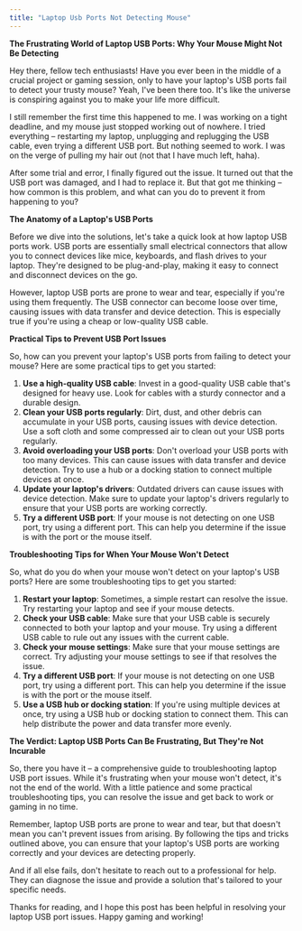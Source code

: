 ```yaml
---
title: "Laptop Usb Ports Not Detecting Mouse"
---
```


**The Frustrating World of Laptop USB Ports: Why Your Mouse Might Not Be Detecting**

Hey there, fellow tech enthusiasts! Have you ever been in the middle of a crucial project or gaming session, only to have your laptop's USB ports fail to detect your trusty mouse? Yeah, I've been there too. It's like the universe is conspiring against you to make your life more difficult.

I still remember the first time this happened to me. I was working on a tight deadline, and my mouse just stopped working out of nowhere. I tried everything – restarting my laptop, unplugging and replugging the USB cable, even trying a different USB port. But nothing seemed to work. I was on the verge of pulling my hair out (not that I have much left, haha).

After some trial and error, I finally figured out the issue. It turned out that the USB port was damaged, and I had to replace it. But that got me thinking – how common is this problem, and what can you do to prevent it from happening to you?

**The Anatomy of a Laptop's USB Ports**

Before we dive into the solutions, let's take a quick look at how laptop USB ports work. USB ports are essentially small electrical connectors that allow you to connect devices like mice, keyboards, and flash drives to your laptop. They're designed to be plug-and-play, making it easy to connect and disconnect devices on the go.

However, laptop USB ports are prone to wear and tear, especially if you're using them frequently. The USB connector can become loose over time, causing issues with data transfer and device detection. This is especially true if you're using a cheap or low-quality USB cable.

**Practical Tips to Prevent USB Port Issues**

So, how can you prevent your laptop's USB ports from failing to detect your mouse? Here are some practical tips to get you started:

1. **Use a high-quality USB cable**: Invest in a good-quality USB cable that's designed for heavy use. Look for cables with a sturdy connector and a durable design.
2. **Clean your USB ports regularly**: Dirt, dust, and other debris can accumulate in your USB ports, causing issues with device detection. Use a soft cloth and some compressed air to clean out your USB ports regularly.
3. **Avoid overloading your USB ports**: Don't overload your USB ports with too many devices. This can cause issues with data transfer and device detection. Try to use a hub or a docking station to connect multiple devices at once.
4. **Update your laptop's drivers**: Outdated drivers can cause issues with device detection. Make sure to update your laptop's drivers regularly to ensure that your USB ports are working correctly.
5. **Try a different USB port**: If your mouse is not detecting on one USB port, try using a different port. This can help you determine if the issue is with the port or the mouse itself.

**Troubleshooting Tips for When Your Mouse Won't Detect**

So, what do you do when your mouse won't detect on your laptop's USB ports? Here are some troubleshooting tips to get you started:

1. **Restart your laptop**: Sometimes, a simple restart can resolve the issue. Try restarting your laptop and see if your mouse detects.
2. **Check your USB cable**: Make sure that your USB cable is securely connected to both your laptop and your mouse. Try using a different USB cable to rule out any issues with the current cable.
3. **Check your mouse settings**: Make sure that your mouse settings are correct. Try adjusting your mouse settings to see if that resolves the issue.
4. **Try a different USB port**: If your mouse is not detecting on one USB port, try using a different port. This can help you determine if the issue is with the port or the mouse itself.
5. **Use a USB hub or docking station**: If you're using multiple devices at once, try using a USB hub or docking station to connect them. This can help distribute the power and data transfer more evenly.

**The Verdict: Laptop USB Ports Can Be Frustrating, But They're Not Incurable**

So, there you have it – a comprehensive guide to troubleshooting laptop USB port issues. While it's frustrating when your mouse won't detect, it's not the end of the world. With a little patience and some practical troubleshooting tips, you can resolve the issue and get back to work or gaming in no time.

Remember, laptop USB ports are prone to wear and tear, but that doesn't mean you can't prevent issues from arising. By following the tips and tricks outlined above, you can ensure that your laptop's USB ports are working correctly and your devices are detecting properly.

And if all else fails, don't hesitate to reach out to a professional for help. They can diagnose the issue and provide a solution that's tailored to your specific needs.

Thanks for reading, and I hope this post has been helpful in resolving your laptop USB port issues. Happy gaming and working!